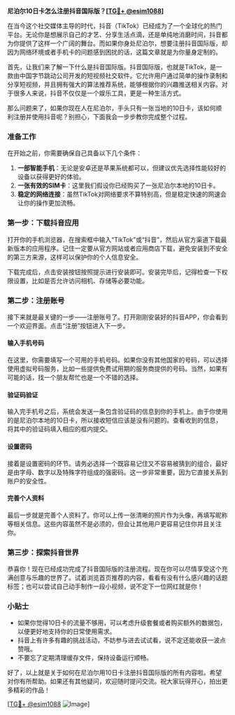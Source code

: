 **尼泊尔10日卡怎么注册抖音国际版？[[TG💪+ @esim1088](https://t.me/s/esim1088)]**

在当今这个社交媒体主导的时代，抖音（TikTok）已经成为了一个全球化的热门平台。无论你是想展示自己的才艺、分享生活点滴，还是单纯地消磨时间，抖音都为你提供了这样一个广阔的舞台。而如果你身处尼泊尔，想要注册抖音国际版，却因为网络环境或者手机卡的问题感到困扰的话，这篇文章就是为你量身定制的。

首先，让我们来了解一下什么是抖音国际版。抖音国际版，也就是TikTok，是一款由中国字节跳动公司开发的短视频社交软件。它允许用户通过简单的操作录制和分享短视频，并且拥有强大的算法推荐系统，能够根据你的兴趣推送相关内容。对于很多人来说，抖音不仅仅是一个娱乐工具，更是一种生活方式。

那么问题来了，如果你现在人在尼泊尔，手头只有一张当地的10日卡，该如何顺利注册并使用抖音呢？别担心，下面我会一步步教你完成整个过程。

### 准备工作

在开始之前，你需要确保自己具备以下几个条件：
1. **一部智能手机**：无论是安卓还是苹果系统都可以，但建议优先选择性能较好的设备以获得更好的体验。
2. **一张有效的SIM卡**：这里我们假设你已经购买了一张尼泊尔本地的10日卡。
3. **稳定的网络连接**：虽然TikTok对网络要求不算特别高，但是稳定快速的网速会让你的操作更加流畅。

### 第一步：下载抖音应用

打开你的手机浏览器，在搜索框中输入“TikTok”或“抖音”，然后从官方渠道下载最新版本的应用程序。记住一定要从官方网站或者应用商店下载，避免安装到不安全的第三方来源，这样可以保护你的个人信息安全。

下载完成后，点击安装按钮按照提示进行安装即可。安装完毕后，记得检查一下权限设置，比如是否允许访问相机、存储等必要功能。

### 第二步：注册账号

接下来就是最关键的一步——注册账号了。打开刚刚安装好的抖音APP，你会看到一个欢迎界面。点击“注册”按钮进入下一步。

#### 输入手机号码

在这里，你需要填写一个可用的手机号码。如果你没有其他国家的号码，可以选择使用虚拟号码服务，比如一些提供免费试用期的服务商提供的号码。当然，如果有可能的话，找一个朋友帮忙也是一个不错的选择。

#### 验证码验证

输入完手机号之后，系统会发送一条包含验证码的信息到你的手机上。由于你使用的是尼泊尔本地的10日卡，所以接收短信应该是没有问题的。查看收到的信息，将其中的验证码填入相应的框内提交。

#### 设置密码

接着是设置密码的环节。请务必选择一个既容易记住又不容易被猜到的组合，最好是由字母、数字以及特殊字符组成的强密码。这一步非常重要，因为它直接关系到账户的安全性。

#### 完善个人资料

最后一步就是完善个人资料了。你可以上传一张清晰的照片作为头像，再填写昵称等相关信息。这些内容虽然不是必须的，但会让其他用户更容易记住你并且关注你。

### 第三步：探索抖音世界

恭喜你！现在已经成功完成了抖音国际版的注册流程。现在你可以尽情享受这个充满创意与乐趣的世界了。试着浏览首页推荐的内容，看看有没有什么感兴趣的话题标签；也可以尝试自己动手制作一段小视频，说不定下一位网红就是你！

### 小贴士

- 如果你觉得10日卡的流量不够用，可以考虑升级套餐或者购买额外的数据包，以便更好地支持你的日常使用需求。
- 抖音上有许多有趣的挑战活动，不妨参与进去试试看，说不定还能收获一波点赞哦。
- 不要忘了定期清理缓存文件，保持设备运行顺畅。

好了，以上就是关于如何在尼泊尔用10日卡注册抖音国际版的所有内容啦。希望对你有所帮助。如果还有其他疑问，欢迎随时提问交流。祝大家玩得开心，拍出更多精彩的作品！

[[TG💪+ @esim1088](https://t.me/s/esim1088) ![Image](https://i.postimg.cc/4NQfJmqS/Snipaste-2025-05-13-00-14-12.png)]